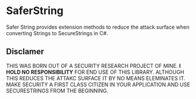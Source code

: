 # SaferString
Safer String provides extension methods to reduce the attack surface when converting Strings to SecureStrings in C#.

## Disclamer
THIS WAS BORN OUT OF A SECURITY RESEARCH PROJECT OF MINE.  **I HOLD NO RESPONSIBILITY** FOR END USE OF THIS LIBRARY.  ALTHOUGH THIS REDUCES THE ATTAKC SURFACE IT BY NO MEANS ELEMINATES IT.  MAKE SECURITY A FIRST CLASS CITIZEN IN YOUR APPLICATION AND USE SECURESTRINGS FROM THE BEGINNING.

